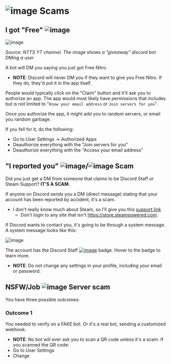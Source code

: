# ![image](https://github.com/bobbledbobby/bobbledbobby.github.io/assets/154967011/c3204f56-367e-4add-a395-762ea3f36b30)   Scams

## I got "Free" ![image](https://github.com/bobbledbobby/bobbledbobby.github.io/assets/154967011/c083049e-3d03-4931-b47f-0b9c8cfb2763)

![image](https://github.com/bobbledbobby/bobbledbobby.github.io/assets/154967011/870bfa63-e004-4e4c-91e8-276894f7f68d)

_Source: NTTS YT channel. The image shows a "giveaway" discord bot DMing a user_


A bot will DM you saying you just got Free Nitro.

* **NOTE**: Discord will never DM you if they want to give you Free Nitro. If they do, they'd put it in the app itself.

People would typically click on the "Claim" button and it'll ask you to authorize an app. The app would most likely have permissions that includes but is not limited to "`Know your email address` or `Join servers for you`".

Once you authorize the app, it might add you to random servers, or email you random garbage.

If you fell for it, do the following:
* Go to User Settings → Authorized Apps
* Deauthorize everything with the "Join servers for you"
* Deauthorize everything with the "Access your email address"

## "I reported you" ![image](https://github.com/bobbledbobby/bobbledbobby.github.io/assets/154967011/20f4cd28-1e96-419e-a181-b3bc3629d5d7)/![image](https://github.com/bobbledbobby/bobbledbobby.github.io/assets/154967011/980c49e9-4754-4ce2-91d3-0dabf7476f92)  Scam
Did you just get a DM from someone that claims to be Discord Staff or Steam Support? **IT'S A SCAM.**

If anyone on Discord sends you a DM (direct message) stating that your account has been reported by accident, it's a scam.

* I don't really know much about Steam, so I'll give you this [support link](https://help.steampowered.com/en/faqs/view/3195-9FFB-BA06-F25B)
  * Don't login to any site that isn't https://store.steampowered.com.

If Discord wants to contact you, it's going to be through a system message. A system message looks like this:

![image](https://github.com/bobbledbobby/bobbledbobby.github.io/assets/154967011/4f429f86-fcb9-423a-9d3b-9f13e2fc897f)

The account has the Discord Staff [![image](https://github.com/bobbledbobby/bobbledbobby.github.io/assets/154967011/02e30092-45ab-4164-ac89-b0af50839f73)](https://support.discord.com/hc/en-us/articles/360035962891-Profile-Badges-101#h_01GM67MNYEVR6445C38JC4V3DS) badge. Hover to the badge to learn more.

* **NOTE**: Do not change any settings in your profile, including your email or password.

## NSFW/Job ![image](https://github.com/bobbledbobby/bobbledbobby.github.io/assets/154967011/20f4cd28-1e96-419e-a181-b3bc3629d5d7) Server scam
You have three possible outcomes:

### Outcome 1
You needed to verify on a FAKE bot. Or it's a real bot, sending a customized webhook.
 * **NOTE**: No bot will ever ask you to scan a QR code unless it's a scam.
If you scanned the QR code:
* Go to User Settings
* Change 
